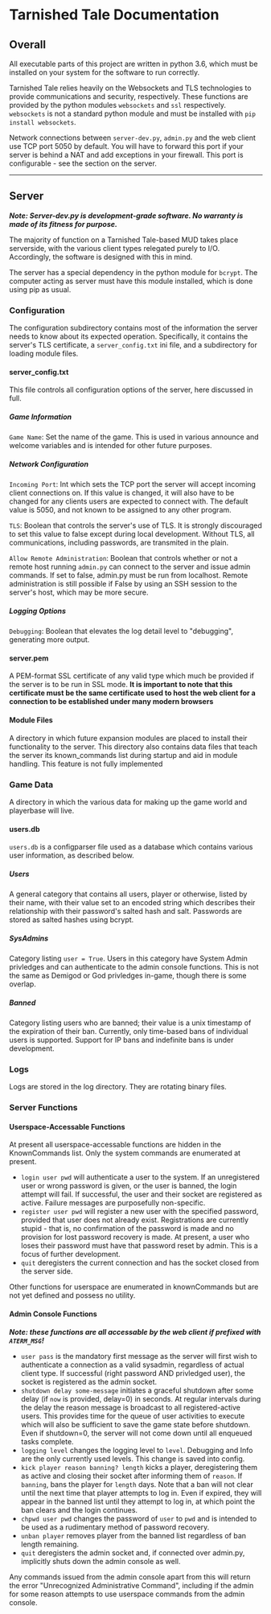 # Tarnished Tale Documentation


## Overall
All executable parts of this project are written in python 3.6, which must be installed on your system for the software to run correctly.

Tarnished Tale relies heavily on the Websockets and TLS technologies to provide communications and security, respectively. These functions are provided by the python modules `websockets` and `ssl` respectively. `websockets` is not a standard python module and must be installed with `pip install websockets`.

Network connections between `server-dev.py`, `admin.py` and the web client use TCP port 5050 by default. You will have to forward this port if your server is behind a NAT and add exceptions in your firewall. This port is configurable - see the section on the server.
 ***
## Server
***Note: Server-dev.py is development-grade software. No warranty is made of its fitness for purpose.***

The majority of function on a Tarnished Tale-based MUD takes place serverside, with the various client types relegated purely to I/O. Accordingly, the software is designed with this in mind.

The server has a special dependency in the python module for `bcrypt`. The computer acting as server must have this module installed, which is done using pip as usual.

### Configuration
The configuration subdirectory contains most of the information the server needs to know about its expected operation. Specifically, it contains the server's TLS certificate, a `server_config.txt` ini file, and a subdirectory for loading module files.

#### server_config.txt
This file controls all configuration options of the server, here discussed in full.

##### Game Information
`Game Name`: Set the name of the game. This is used in various announce and welcome variables and is intended for other future purposes.

##### Network Configuration
`Incoming Port`: Int which sets the TCP port the server will accept incoming client connections on. If this value is changed, it will also have to be changed for any clients users are expected to connect with. The default value is 5050, and not known to be assigned to any other program.

`TLS`: Boolean that controls the server's use of TLS. It is strongly discouraged to set this value to false except during local development. Without TLS, all communications, including passwords, are transmited in the plain.

`Allow Remote Administration`: Boolean that controls whether or not a remote host running `admin.py` can connect to the server and issue admin commands. If set to false, admin.py must be run from localhost. Remote administration is still possible if False by using an SSH session to the server's host, which may be more secure.

##### Logging Options
`Debugging`: Boolean that elevates the log detail level to "debugging", generating more output.

#### server.pem
A PEM-format SSL certificate of any valid type which much be provided if the server is to be run in SSL mode. **It is important to note that this certificate must be the same certificate used to host the web client for a connection to be established under many modern browsers**

#### Module Files
A directory in which future expansion modules are placed to install their functionality to the server. This directory also contains data files that teach the server its known_commands list during startup and aid in module handling. This feature is not fully implemented

### Game Data
A directory in which the various data for making up the game world and playerbase will live.

#### users.db
`users.db` is a configparser file used as a database which contains various user information, as described below.

##### Users
A general category that contains all users, player or otherwise, listed by their name, with their value set to an encoded string which describes their relationship with their password's salted hash and salt. Passwords are stored as salted hashes using bcrypt.

##### SysAdmins
Category listing `user = True`. Users in this category have System Admin privledges and can authenticate to the admin console functions. This is not the same as Demigod or God privledges in-game, though there is some overlap.

##### Banned
Category listing users who are banned; their value is a unix timestamp of the expiration of their ban. Currently, only time-based bans of individual users is supported. Support for IP bans and indefinite bans is under development.

### Logs
Logs are stored in the log directory. They are rotating binary files.

### Server Functions
#### Userspace-Accessable Functions
At present all userspace-accessable functions are hidden in the KnownCommands list. Only the system commands are enumerated at present.
 - `login user pwd` will authenticate a user to the system. If an unregistered user or wrong password is given, or the user is banned, the login attempt will fail. If successful, the user and their socket are registered as active. Failure messages are purposefully non-specific.
 - `register user pwd` will register a new user with the specified password, provided that user does not already exist. Registrations are currently stupid - that is, no confirmation of the password is made and no provision for lost password recovery is made. At present, a user who loses their password must have that password reset by admin. This is a focus of further development.
 - `quit` deregisters the current connection and has the socket closed from the server side.

Other functions for userspace are enumerated in knownCommands but are not yet defined and possess no utility.

#### Admin Console Functions
***Note: these functions are all accessable by the web client if prefixed with `ATERM_MSG`!***

 - `user pass` is the mandatory first message as the server will first wish to authenticate a connection as a valid sysadmin, regardless of actual client type. If successful (right password AND privledged user), the socket is registered as the admin socket.
 - `shutdown delay some-message` initiates a graceful shutdown after some delay (if `now` is provided, delay=0) in seconds. At regular intervals during the delay the reason message is broadcast to all registered-active users. This provides time for the queue of user activities to execute which will also be sufficient to save the game state before shutdown. Even if shutdown=0, the server will not come down until all enqueued tasks complete.
 - `logging level` changes the logging level to `level`. Debugging and Info are the only currently used levels. This change is saved into config.
 - `kick player reason banning? length` kicks a player, deregistering them as active and closing their socket after informing them of `reason`. If `banning`, bans the player for `length` days. Note that a ban will not clear until the next time that player attempts to log in. Even if expired, they will appear in the banned list until they attempt to log in, at which point the ban clears and the login continues.
 - `chpwd user pwd` changes the password of `user` to `pwd` and is intended to be used as a rudimentary method of password recovery.
 - `unban player` removes player from the banned list regardless of ban length remaining.
 - `quit` deregisters the admin socket and, if connected over admin.py, implicitly shuts down the admin console as well.

Any commands issued from the admin console apart from this will return the error "Unrecognized Administrative Command", including if the admin for some reason attempts to use userspace commands from the admin console.

